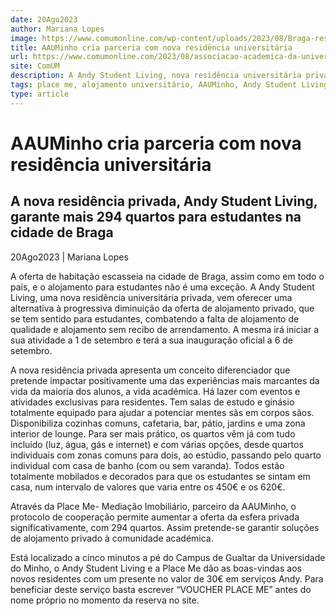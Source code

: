 ```yaml
---
date: 20Ago2023
author: Mariana Lopes
image: https://www.comumonline.com/wp-content/uploads/2023/08/Braga-residenciaAndy.png
title: AAUMinho cria parceria com nova residência universitária
url: https://www.comumonline.com/2023/08/associacao-academica-da-universidade-do-minho-cria-parceria-com-nova-residencia-universitaria/
site: ComUM
description: A Andy Student Living, nova residência universitária privada, oferece uma alternativa à progressiva diminuição da oferta de alojamento privado.
tags: place me, alojamento universitário, AAUMinho, Andy Student Living
type: article
---
```



# AAUMinho cria parceria com nova residência universitária

## A nova residência privada, Andy Student Living, garante mais 294 quartos para estudantes na cidade de Braga

20Ago2023 | Mariana Lopes

A oferta de habitação escasseia na cidade de Braga, assim como em todo o país, e o alojamento para estudantes não é uma exceção. A Andy Student Living, uma nova residência universitária privada, vem oferecer uma alternativa à progressiva diminuição da oferta de alojamento privado, que se tem sentido para estudantes, combatendo a falta de alojamento de qualidade e alojamento sem recibo de arrendamento. A mesma irá iniciar a sua atividade a 1 de setembro e terá a sua inauguração oficial a 6 de setembro.

A nova residência privada apresenta um conceito diferenciador que pretende impactar positivamente uma das experiências mais marcantes da vida da maioria dos alunos, a vida académica. Há lazer com eventos e atividades exclusivas para residentes. Tem salas de estudo e ginásio totalmente equipado para ajudar a potenciar mentes sãs em corpos sãos. Disponibiliza cozinhas comuns, cafetaria, bar, pátio, jardins e uma zona interior de lounge. Para ser mais prático, os quartos vêm já com tudo incluído (luz, água, gás e internet) e com várias opções, desde quartos individuais com zonas comuns para dois, ao estúdio, passando pelo quarto individual com casa de banho (com ou sem varanda). Todos estão totalmente mobilados e decorados para que os estudantes se sintam em casa, num intervalo de valores que varia entre os 450€ e os 620€.

Através da Place Me- Mediação Imobiliário, parceiro da AAUMinho, o protocolo de cooperação permite aumentar a oferta da esfera privada significativamente, com 294 quartos. Assim pretende-se garantir soluções de alojamento privado à comunidade académica.

Está localizado a cinco minutos a pé do Campus de Gualtar da Universidade do Minho, o Andy Student Living e a Place Me dão as boas-vindas aos novos residentes com um presente no valor de 30€ em serviços Andy. Para beneficiar deste serviço basta escrever “VOUCHER PLACE ME” antes do nome próprio no momento da reserva no site.

